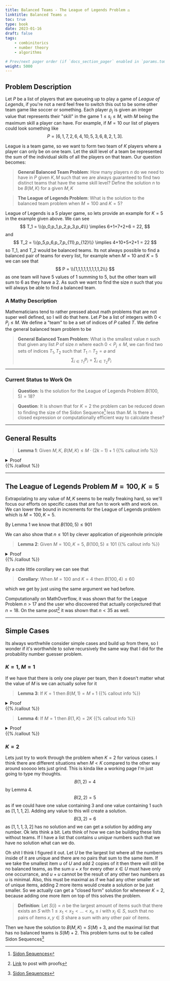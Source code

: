 ```yaml
---
title: Balanced Teams - The League of Legends Problem ⚖️
linktitle: Balanced Teams ⚖️
toc: true
type: book
date: 2023-01-16
draft: false
tags:
    - combinitorics
    - number theory
    - algorithms

# Prev/next pager order (if `docs_section_pager` enabled in `params.toml`)
weight: 5000
---
```


## Problem Description

Let $P$ be a list of players that are queueing up to play a game of *League of Legends*, if you're not a nerd feel free to switch this out to be some other team game like soccer or something. Each player $p_j$ is given an integer value that represents their "skill" in the game $1\leq s_j \leq M$, with $M$ being the maximum skill a player can have. For example, if $M=10$ our list of players could look something like
$$
P = \left[6,1,7,2,6,4,10,5,3,6,8,2,1,3\right].
$$

League is a team game, so we want to form two team of $K$ players where a player can only be on one team. Let the skill level of a team be represented the sum of the individual skills of all the players on that team. Our question becomes: 

> **General Balanced Team Problem**: How many players $n$ do we need to have in $P$ given $K,M$ such that we are always guaranteed to find two distinct teams that have the same skill level? Define the solution $n$ to be $B(M,K)$ for a given $M,K$

> **The League of Legends Problem**: What is the solution to the balanced team problem when $M=100$ and $K=5$?

League of Legends is a $5$ player game, so lets provide an example for $K=5$ in the example given above. We can see
$$
T_1 = \\{p_0,p_1,p_2,p_3,p_4\\} \implies 6+1+7+2+6 = 22,
$$
and
$$
T_2 = \\{p_5,p_6,p_7,p_{11},p_{12}\\} \implies 4+10+5+2+1 = 22
$$
so T_1, and T_2 would be balanced teams. Its not always possible to find a balanced pair of teams for every list, for example when $M=10$ and $K=5$ we can see that
$$
P = \\{1,1,1,1,1,1,1,1,1,2\\}
$$
as one team will have $5$ values of $1$ summing to $5$, but the other team will sum to $6$ as they have a $2$. As such we want to find the size $n$ such that you will always be able to find a balanced team. 

### A Mathy Description

Mathematicians tend to rather pressed about math problems that are not super well defined, so I will do that here. Let $P$ be a list of integers with $0 < P_j \leq M$. We define a "team" to be a set of indices of $P$ called $T$. We define the general balanced team problem to be

> **General Balanced Team Problem**: What is the smallest value $n$ such that given any list $P$ of size $n$ where each $0 < P_j \leq M$, we can find two sets of indices $T_1, T_2$ such that $T_1\cap T_2=\varnothing$ and
$$
\sum_{i\in T_1} P_i = \sum_{i\in T_2} P_i
$$

---

### Current Status to Work On

> **Question**: Is the solution for the League of Legends Problem $B(100,5)=18$?

> **Question**: It is shown that for $K=2$ the problem can be reduced down to finding the size of the Sidon Sequence[^2] less than $M$. Is there a closed expression or computationally efficient way to calculate these?

---

## General Results

> **Lemma 1**: Given $M,K$, $B(M,K) \leq M\cdot (2k-1) +1$
{{% callout info %}}
<details>
<summary>Proof</summary>
This is easily proved by the pigeonhole principle as if any number occurs $2k$ times we can find two balanced teams by just taking only that number in each team. As such we can put $(2k-1)$ of each number into our list giving us $M(2k-1)$ items. The next item is guaranteed to create a balanced team. As such $n\leq M(2k-1)+1$.
</br>
<b>Q.E.D.</b>
</details>
{{% /callout %}}

---

## The League of Legends Problem $M=100,K=5$

Extrapolating to any value of $M,K$ seems to be really freaking hard, so we'll focus our efforts on specific cases that are fun to work with and work on. We can lower the bound in increments for the League of Legends problem which is $M=100, K=5$. 

By Lemma $1$ we know that $B(100, 5)\leq 901$

We can also show that $n\leq 101$ by clever application of pigeonhole principle
> **Lemma 2**: Given $M=100,K=5$, $B(100, 5) \leq  101$
{{% callout info %}}
<details>
<summary>Proof</summary>
Since $101 > 100$, by pigeonhole principle, we know that there must be at least two of the same numbers in the list, take those two numbers and put them in differing teams. Our problem is now equivalent to finding two equal teams of $K=4$ with $n=99$. Note that if we had $99$ unqiue numbers, then we could group up the numbers into pairs that have equal sums $(1,100),(2,99),\ldots,(50,51)$ we can take two of each of these equal pairs onto a team. As such, if we were to want to avoid creating two balanced teams, we would have to double up some numbers.
</br>
</br>
Notice though that if we have $4$ values that include duplicates, we could just put one of each of those values on a team and create two balanced teams from there. In fact, in order to minimize the number of unique values we have, we would have one specific value with $7$ copies, as that would not be enough to split into two teams, however that would still give us at least $92$ unqiue numbers which is guaranteed to give us $4$ balanced teams. 
</br>
<b>Q.E.D.</b>
</details>
{{% /callout %}}

By a cute little corollary we can see that

> **Corollary**: When $M=100$ and $K=4$ then $B(100,4)\leq 60$

which we get by just using the same argument we had before.

Computationally on MathOverflow, it was shown that for the League Problem $n > 17$ and the user who discovered that actually conjectured that $n=18$. On the same post[^1] it was shown that $n <35$ as well.

---

## Simple Cases

Its always worthwhile consider simple cases and build up from there, so I wonder if it's worthwhile to solve recursively the same way that I did for the probability number guesser problem.

### $K=1$, $M=1$

If we have that there is only one player per team, then it doesn't matter what the value of $M$ is we can actually solve for it

> **Lemma 3**: If $K=1$ then $B(M,1)=M+1$
{{% callout info %}}
<details>
<summary>Proof</summary>
Since we have only one player per team, then the only way to get equal teams is when each team has a player of equal value. In order to guarantee this we use the pigeonhole principle to see that we need $M+1$ items.  
</br>
<b>Q.E.D.</b>
</details>
{{% /callout %}}

> **Lemma 4**: If $M=1$ then $B(1,K)=2K$
{{% callout info %}}
<details>
<summary>Proof</summary>
In order to build our teams in this case, we just need enough players to fill out each team as all players are equal skilled.
</br>
<b>Q.E.D.</b>
</details>
{{% /callout %}}

### $K=2$

Lets just try to work through the problem when $K=2$ for various cases. I think there are different situations when $M < K$ compared to the other way around sooooo lets just grind. This is kinda like a working page I'm just going to type my thoughts.
$$
B(1,2) = 4
$$
by Lemma $4$. 
$$
B(2,2) = 5
$$
as if we could have one value containing $3$ and one value containing $1$ such as $[1,1,1,2]$. Adding any value to this will create a solution.
$$
B(3,2) = 6
$$
as $[1,1,1,3,2]$ has no solution and we can get a solution by adding any number. Ok lets think a bit. Lets think of how we can be building these lists without teams. If I have a list that contains $u$ *unique* numbers such that we have no solution what can we do. 

Oh shit I think I figured it out. Let $U$ be the largest list where all the numbers inside of it are unique and there are no pairs that sum to the same item. If we take the smallest item $u$ of $U$ and add $2$ copies of it then there will still be no balanced teams, as the sum $u+x$ for every other $x\in U$ must have only one occurrance, and $u+u$ cannot be the result of any other two numbers as $u$ is minimal. Also, this must be maximal as if we had any other smaller set of unique items, adding $2$ more items would create a solution or be just smaller. So we actually can get a "closed form" solution for whenever $K=2$, because adding one more item on top of this solves the problem.

> **Definition**: Let $S(i)=n$ be the largest amount of items such that there exists an $S$ with $1\leq x_1 < x_2 < \ldots < x_n \leq i$ with $x_j\in S$, such that no pairs of items $x,y\in S$ share a sum with any other pair of items.

Then we have the solution to $B(M,K)=S(M)+3$, and the maximal list that has no balanced teams is $S(M)+2$. This problem turns out to be called Sidon Sequences[^2]

[^1]: [Link](https://mathoverflow.net/questions/448083/how-many-players-are-needed-so-that-two-evenly-matched-teams-can-be-picked) to post with proofs

[^2]: [Sidon Sequences](https://en.wikipedia.org/wiki/Sidon_sequence)